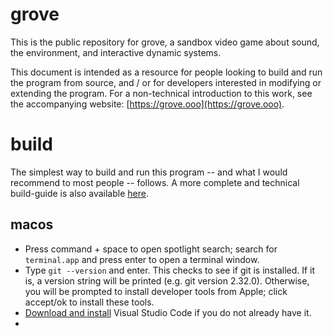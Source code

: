# grove

This is the public repository for grove, a sandbox video game about sound, the environment, and interactive dynamic systems.

This document is intended as a resource for people looking to build and run the program from source, and / or for developers interested in modifying or extending the program. For a non-technical introduction to this work, see the accompanying website: [https://grove.ooo](https://grove.ooo).

# build

The simplest way to build and run this program -- and what I would recommend to most people -- follows. A more complete and technical build-guide is also available [here](todo).

## macos

* Press command + space to open spotlight search; search for `terminal.app` and press enter to open a terminal window.
* Type `git --version` and enter. This checks to see if git is installed. If it is, a version string will be printed (e.g. git version 2.32.0). Otherwise, you will be prompted to install developer tools from Apple; click accept/ok to install these tools.
* [Download and install](https://code.visualstudio.com) Visual Studio Code if you do not already have it.
* 